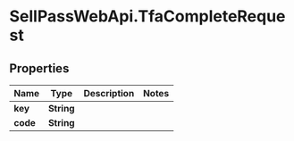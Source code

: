# SellPassWebApi.TfaCompleteRequest

## Properties

Name | Type | Description | Notes
------------ | ------------- | ------------- | -------------
**key** | **String** |  | 
**code** | **String** |  | 


